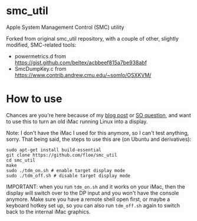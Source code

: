 # smc_util
Apple System Management Control (SMC) utility

Forked from original smc_util repository, with a couple of other, slightly modified, SMC-related tools:
* powermetrics.d from https://gist.github.com/beltex/acbbeef815a7be938abf
* SmcDumpKey.c from https://www.contrib.andrew.cmu.edu/~somlo/OSXKVM/

# How to use

Chances are you're here because of my [blog post](https://floe.butterbrot.org/matrix/hacking/tdm/) or [SO question](https://stackoverflow.com/questions/43491594/reverse-engineering-the-target-display-mode-on-an-imac/), and want to use this to turn an old iMac running Linux into a display.

Note: I don't have the iMac I used for this anymore, so I can't test anything, sorry. That being said, the steps to use this are (on Ubuntu and derivatives):

```
sudo apt-get install build-essential
git clone https://github.com/floe/smc_util
cd smc_util
make
sudo ./tdm_on.sh # enable target display mode
sudo ./tdm_off.sh # disable target display mode
```

IMPORTANT: when you run `tdm_on.sh` and it works on your iMac, then the display will switch over to the DP input and you won't have the console anymore. Make sure you have a remote shell open first, or maybe a keyboard hotkey set up, so you can also run `tdm_off.sh` again to switch back to the internal iMac graphics.
